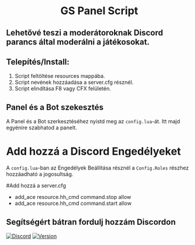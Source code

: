 <h1 align="center">GS Panel Script</h1>

## Lehetővé teszi a moderátoroknak Discord parancs által moderálni a játékosokat.

## Telepítés/Install:
1. Script feltöltése resources mappába.
2. Script nevének hozzáadása a server.cfg résznél.
3. Script elindítása F8 vagy CFX felületén.


## Panel és a Bot szekesztés

A Panel és a Bot szerkesztéséhez nyistd meg az
`config.lua`-át. Itt majd egyénire szabhatod a
panelt.

# Add hozzá a Discord Engedélyeket

A `config.lua`-ban az Engedélyek Beállítása résznél
a `Config.Roles` részhez hozzáadható a jogosultság.

#Add hozzá a server.cfg

- add_ace resource.hh_cmd command.stop allow
- add_ace resource.hh_cmd command.start allow

## Segítségért bátran fordulj hozzám Discordon


[![Discord](https://discordapp.com/api/guilds/554308170387030036/embed.png)](https://discord.gg/EgNMNMW69x)
[![Version](https://img.shields.io/badge/Version-1.0-brightgreen.svg)]()


